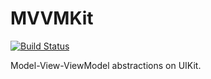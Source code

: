 # MVVMKit

[![Build Status](https://travis-ci.org/ilidar/MVVMKit.svg?branch=feature%2Fremote-fetching)](https://travis-ci.org/ilidar/MVVMKit)

Model-View-ViewModel abstractions on UIKit.
